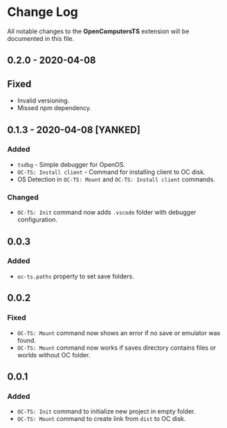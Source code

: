# Change Log

All notable changes to the **OpenComputersTS** extension will be documented in this file.

## 0.2.0 - 2020-04-08

## Fixed

- Invalid versioning.
- Missed npm dependency.

## 0.1.3 - 2020-04-08 [YANKED]

### Added

- `tsdbg` - Simple debugger for OpenOS.
- `OC-TS: Install client` - Command for installing client to OC disk.
- OS Detection in `OC-TS: Mount` and `OC-TS: Install client` commands.

### Changed

- `OC-TS: Init` command now adds `.vscode` folder with debugger configuration.

## 0.0.3

### Added

- `oc-ts.paths` property to set save folders.

## 0.0.2

### Fixed

- `OC-TS: Mount` command now shows an error if no save or emulator was found.
- `OC-TS: Mount` command now works if saves directory contains files or worlds without OC folder.

## 0.0.1

### Added

- `OC-TS: Init` command to initialize new project in empty folder.
- `OC-TS: Mount` command to create link from `dist` to OC disk.
